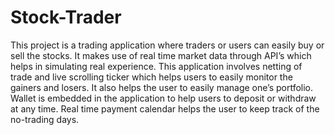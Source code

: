 # Stock-Trader
This project is a trading application where traders or users can easily buy or sell the stocks. 
It makes use of real time market data through API’s which helps in simulating real experience. 
This application involves netting of trade and live scrolling ticker which helps users to easily monitor the gainers and losers. 
It also helps the user to easily manage one’s portfolio. Wallet is embedded in the application to help users to deposit or withdraw at any time. 
Real time payment calendar helps the user to keep track of the no-trading days.
